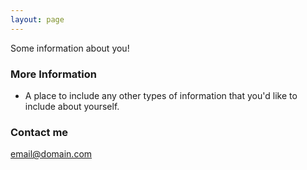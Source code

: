 ```yaml
---
layout: page
---
```


Some information about you!

### More Information

- A place to include any other types of information that you'd like to include about yourself.

### Contact me

[email@domain.com](mailto:email@domain.com)
